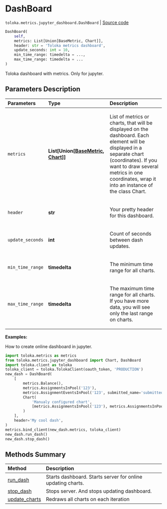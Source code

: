 # DashBoard
`toloka.metrics.jupyter_dashboard.DashBoard` | [Source code](https://github.com/Toloka/toloka-kit/blob/v0.1.25/src/metrics/jupyter_dashboard.py#L174)

```python
DashBoard(
    self,
    metrics: List[Union[BaseMetric, Chart]],
    header: str = 'Toloka metrics dashboard',
    update_seconds: int = 10,
    min_time_range: timedelta = ...,
    max_time_range: timedelta = ...
)
```

Toloka dashboard with metrics. Only for jupyter.

## Parameters Description

| Parameters | Type | Description |
| :----------| :----| :-----------|
`metrics`|**List\[Union\[[BaseMetric](toloka.metrics.metrics.BaseMetric.md), [Chart](toloka.metrics.jupyter_dashboard.Chart.md)\]\]**|<p>List of metrics or charts, that will be displayed on the dashboard. Each element will be displayed in a separate chart (coordinates). If you want to draw several metrics in one coordinates, wrap it into an instance of the class Chart.</p>
`header`|**str**|<p>Your pretty header for this dashboard.</p>
`update_seconds`|**int**|<p>Count of seconds between dash updates.</p>
`min_time_range`|**timedelta**|<p>The minimum time range for all charts.</p>
`max_time_range`|**timedelta**|<p>The maximum time range for all charts. If you have more data, you will see only the last range on charts.</p>

**Examples:**

How to create online dashboard in jupyter.

```python
import toloka.metrics as metrics
from toloka.metrics.jupyter_dashboard import Chart, DashBoard
import toloka.client as toloka
toloka_client = toloka.TolokaClient(oauth_token, 'PRODUCTION')
new_dash = DashBoard(
    [
        metrics.Balance(),
        metrics.AssignmentsInPool('123'),
        metrics.AssignmentEventsInPool('123', submitted_name='submitted', join_events=True),
        Chart(
            'Manualy configured chart',
            [metrics.AssignmentsInPool('123'), metrics.AssignmentsInPool('345'),]
        )
    ],
    header='My cool dash',
)
metrics.bind_client(new_dash.metrics, toloka_client)
new_dash.run_dash()
new_dash.stop_dash()
```
## Methods Summary

| Method | Description |
| :------| :-----------|
[run_dash](toloka.metrics.jupyter_dashboard.DashBoard.run_dash.md)| Starts dashboard. Starts server for online updating charts.
[stop_dash](toloka.metrics.jupyter_dashboard.DashBoard.stop_dash.md)| Stops server. And stops updating dashboard.
[update_charts](toloka.metrics.jupyter_dashboard.DashBoard.update_charts.md)| Redraws all charts on each iteration
